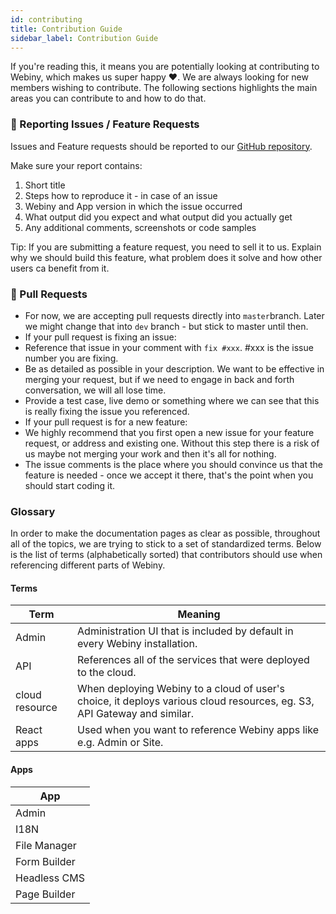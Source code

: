 ```yaml
---
id: contributing
title: Contribution Guide
sidebar_label: Contribution Guide
---
```


If you're reading this, it means you are potentially looking at contributing to Webiny, which makes us super happy ♥️. We are always looking for new members wishing to contribute. The following sections highlights the main areas you can contribute to and how to do that.

### 🐞 Reporting Issues / Feature Requests

Issues and Feature requests should be reported to our [GitHub repository](https://github.com/webiny/webiny-js/issues).

Make sure your report contains:

1. Short title
2. Steps how to reproduce it - in case of an issue
3. Webiny and App version in which the issue occurred
4. What output did you expect and what output did you actually get
5. Any additional comments, screenshots or code samples

Tip: If you are submitting a feature request, you need to sell it to us. Explain why we should build this feature, what problem does it solve and how other users ca benefit from it.

### 🔌 Pull Requests

- For now, we are accepting pull requests directly into `master`branch. Later we might change that into `dev` branch - but stick to master until then.
- If your pull request is fixing an issue:
- Reference that issue in your comment with `fix #xxx`. \#xxx is the issue number you are fixing.
- Be as detailed as possible in your description. We want to be effective in merging your request, but if we need to engage in back and forth conversation, we will all lose time.
- Provide a test case, live demo or something where we can see that this is really fixing the issue you referenced.
- If your pull request is for a new feature:
- We highly recommend that you first open a new issue for your feature request, or address and existing one. Without this step there is a risk of us maybe not merging your work and then it's all for nothing.
- The issue comments is the place where you should convince us that the feature is needed - once we accept it there, that's the point when you should start coding it.

### Glossary

In order to make the documentation pages as clear as possible, throughout all of the topics, we are trying to stick to a set of
standardized terms. Below is the list of terms (alphabetically sorted) that contributors should use when referencing different parts of Webiny.

#### Terms

| Term           | Meaning                                                                                                                 |
| -------------- | ----------------------------------------------------------------------------------------------------------------------- |
| Admin          | Administration UI that is included by default in every Webiny installation.                                             |
| API            | References all of the services that were deployed to the cloud.                                                         |
| cloud resource | When deploying Webiny to a cloud of user's choice, it deploys various cloud resources, eg. S3, API Gateway and similar. |
| React apps     | Used when you want to reference Webiny apps like e.g. Admin or Site.                                                    |

#### Apps

| App          |
| ------------ |
| Admin         |
| I18N         |
| File Manager |
| Form Builder |
| Headless CMS |
| Page Builder |
